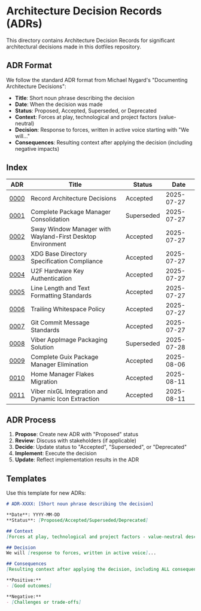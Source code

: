 # Architecture Decision Records (ADRs)

This directory contains Architecture Decision Records for significant
architectural decisions made in this dotfiles repository.

## ADR Format

We follow the standard ADR format from Michael Nygard's "Documenting Architecture Decisions":
- **Title**: Short noun phrase describing the decision
- **Date**: When the decision was made
- **Status**: Proposed, Accepted, Superseded, or Deprecated
- **Context**: Forces at play, technological and project factors (value-neutral)
- **Decision**: Response to forces, written in active voice starting with "We will..."
- **Consequences**: Resulting context after applying the decision (including negative impacts)

## Index

| ADR                                                     | Title                                                      | Status     | Date       |
|---------------------------------------------------------|------------------------------------------------------------|------------|------------|
| [0000](./0000-record-architecture-decisions.md)         | Record Architecture Decisions                              | Accepted   | 2025-07-27 |
| [0001](./0001-package-manager-consolidation.md)         | Complete Package Manager Consolidation                     | Superseded | 2025-07-27 |
| [0002](./0002-sway-window-manager-wayland-first.md)     | Sway Window Manager with Wayland-First Desktop Environment | Accepted   | 2025-07-27 |
| [0003](./0003-xdg-directory-compliance.md)              | XDG Base Directory Specification Compliance                | Accepted   | 2025-07-27 |
| [0004](./0004-u2f-hardware-key-authentication.md)       | U2F Hardware Key Authentication                            | Accepted   | 2025-07-27 |
| [0005](./0005-line-length-text-formatting-standards.md) | Line Length and Text Formatting Standards                  | Accepted   | 2025-07-27 |
| [0006](./0006-trailing-whitespace-policy.md)            | Trailing Whitespace Policy                                 | Accepted   | 2025-07-27 |
| [0007](./0007-git-commit-message-standards.md)          | Git Commit Message Standards                               | Accepted   | 2025-07-27 |
| [0008](./0008-viber-appimage-packaging-solution.md)     | Viber AppImage Packaging Solution                          | Superseded | 2025-07-28 |
| [0009](./0009-complete-guix-elimination.md)             | Complete Guix Package Manager Elimination                  | Accepted   | 2025-08-06 |
| [0010](./0010-home-manager-flakes-migration.md)         | Home Manager Flakes Migration                              | Accepted   | 2025-08-11 |
| [0011](./0011-viber-nixgl-integration.md)               | Viber nixGL Integration and Dynamic Icon Extraction        | Accepted   | 2025-08-11 |

## ADR Process

1. **Propose**: Create new ADR with "Proposed" status
2. **Review**: Discuss with stakeholders (if applicable)
3. **Decide**: Update status to "Accepted", "Superseded", or "Deprecated"
4. **Implement**: Execute the decision
5. **Update**: Reflect implementation results in the ADR

## Templates

Use this template for new ADRs:

```markdown
# ADR-XXXX: [Short noun phrase describing the decision]

**Date**: YYYY-MM-DD
**Status**: [Proposed/Accepted/Superseded/Deprecated]

## Context
[Forces at play, technological and project factors - value-neutral description]

## Decision
We will [response to forces, written in active voice]...

## Consequences
[Resulting context after applying the decision, including ALL consequences]

**Positive:**
- [Good outcomes]

**Negative:**
- [Challenges or trade-offs]
```
